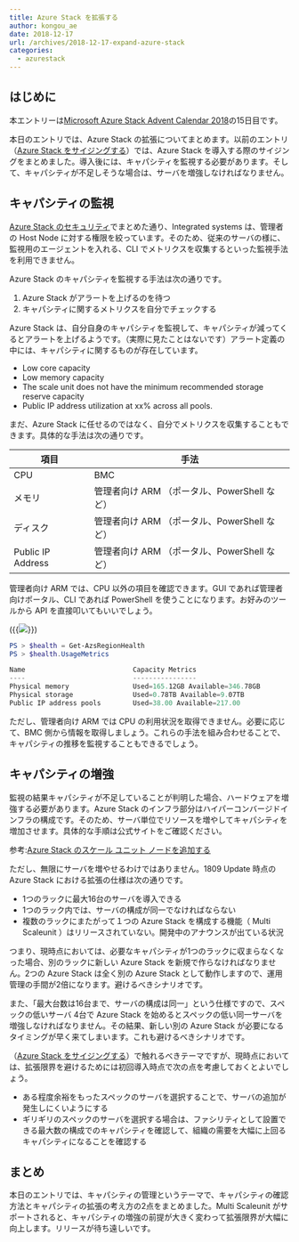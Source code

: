 ```yaml
---
title: Azure Stack を拡張する
author: kongou_ae
date: 2018-12-17
url: /archives/2018-12-17-expand-azure-stack
categories:
  - azurestack
---
```


## はじめに

本エントリーは[Microsoft Azure Stack Advent Calendar 2018](https://qiita.com/advent-calendar/2018/azure-stack)の15日目です。

本日のエントリでは、Azure Stack の拡張についてまとめます。以前のエントリ（[Azure Stack をサイジングする](https://aimless.jp/blog/archives/2018-12-05-sizing-for-azure-stack/)）では、Azure Stack を導入する際のサイジングをまとめました。導入後には、キャパシティを監視する必要があります。そして、キャパシティが不足しそうな場合は、サーバを増強しなければなりません。

## キャパシティの監視

[Azure Stack のセキュリティ](https://aimless.jp/blog/archives/2018-12-11-security-of-azurestack/)でまとめた通り、Integrated systems は、管理者の Host Node に対する権限を絞っています。そのため、従来のサーバの様に、監視用のエージェントを入れる、CLI でメトリクスを収集するといった監視手法を利用できません。

Azure Stack のキャパシティを監視する手法は次の通りです。

1. Azure Stack がアラートを上げるのを待つ
2. キャパシティに関するメトリクスを自分でチェックする

Azure Stack は、自分自身のキャパシティを監視して、キャパシティが減ってくるとアラートを上げるようです。（実際に見たことはないです）アラート定義の中には、キャパシティに関するものが存在しています。

- Low core capacity
- Low memory capacity
- The scale unit does not have the minimum recommended storage reserve capacity
- Public IP address utilization at xx% across all pools.

まだ、Azure Stack に任せるのではなく、自分でメトリクスを収集することもできます。具体的な手法は次の通りです。

|項目 | 手法 |
|-----|------|
| CPU | BMC |
|メモリ |管理者向け ARM （ポータル、PowerShell など）|
|ディスク |管理者向け ARM （ポータル、PowerShell など）|
|Public IP Address |管理者向け ARM （ポータル、PowerShell など）|

管理者向け ARM では、CPU 以外の項目を確認できます。GUI であれば管理者向けポータル、CLI であれば PowerShell を使うことになります。お好みのツールから API を直接叩いてもいいでしょう。

({{<img src="./../../images/2018-12-17-001.png">}})

```powershell
PS > $health = Get-AzsRegionHealth
PS > $health.UsageMetrics

Name                           Capacity Metrics                                  
----                           ----------------                                  
Physical memory                Used=165.12GB Available=346.78GB                  
Physical storage               Used=0.78TB Available=9.07TB                      
Public IP address pools        Used=38.00 Available=217.00                   
```

ただし、管理者向け ARM では CPU の利用状況を取得できません。必要に応じて、BMC 側から情報を取得しましょう。これらの手法を組み合わせることで、キャパシティの推移を監視することもできるでしょう。

## キャパシティの増強

監視の結果キャパシティが不足していることが判明した場合、ハードウェアを増強する必要があります。Azure Stack のインフラ部分はハイパーコンバージドインフラの構成です。そのため、サーバ単位でリソースを増やしてキャパシティを増加させます。具体的な手順は公式サイトをご確認ください。

参考:[Azure Stack のスケール ユニット ノードを追加する](https://docs.microsoft.com/ja-jp/azure/azure-stack/azure-stack-add-scale-node)
   
ただし、無限にサーバを増やせるわけではありません。1809 Update 時点の Azure Stack における拡張の仕様は次の通りです。

- 1つのラックに最大16台のサーバを導入できる
- 1つのラック内では、サーバの構成が同一でなければならない
- 複数のラックにまたがって１つの Azure Stack を構成する機能（ Multi Scaleunit ）はリリースされていない。開発中のアナウンスが出ている状況

つまり、現時点においては、必要なキャパシティが1つのラックに収まらなくなった場合、別のラックに新しい Azure Stack を新規で作らなければなりません。2つの Azure Stack は全く別の Azure Stack として動作しますので、運用管理の手間が2倍になります。避けるべきシナリオです。

また、「最大台数は16台まで、サーバの構成は同一」という仕様ですので、スペックの低いサーバ 4台で Azure Stack を始めるとスペックの低い同一サーバを増強しなければなりません。その結果、新しい別の Azure Stack が必要になるタイミングが早く来てしまいます。これも避けるべきシナリオです。

（[Azure Stack をサイジングする](https://aimless.jp/blog/archives/2018-12-05-sizing-for-azure-stack/)）で触れるべきテーマですが、現時点においては、拡張限界を避けるためには初回導入時点で次の点を考慮しておくとよいでしょう。

* ある程度余裕をもったスペックのサーバを選択することで、サーバの追加が発生しにくいようにする
* ギリギリのスペックのサーバを選択する場合は、ファシリティとして設置できる最大数の構成でのキャパシティを確認して、組織の需要を大幅に上回るキャパシティになることを確認する

## まとめ

本日のエントリでは、キャパシティの管理というテーマで、キャパシティの確認方法とキャパシティの拡張の考え方の2点をまとめました。Multi Scaleunit がサポートされると、キャパシティの増強の前提が大きく変わって拡張限界が大幅に向上します。リリースが待ち遠しいです。
